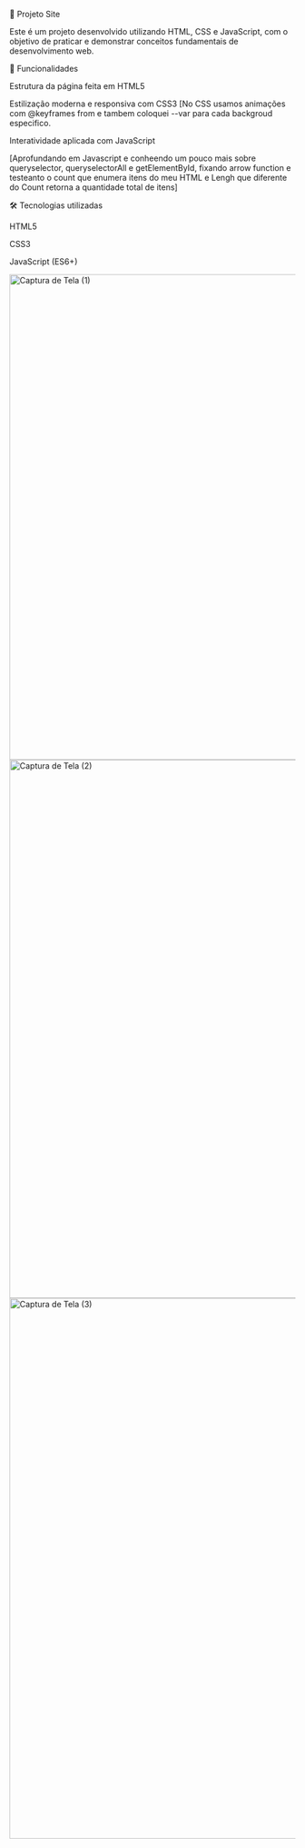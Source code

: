  🚀 Projeto Site 

Este é um projeto desenvolvido utilizando HTML, CSS e JavaScript, com o objetivo de praticar e demonstrar conceitos fundamentais de desenvolvimento web.

📌 Funcionalidades

Estrutura da página feita em HTML5

Estilização moderna e responsiva com CSS3
[No CSS usamos animações com @keyframes from e tambem coloquei --var para cada backgroud especifico.

Interatividade aplicada com JavaScript

[Aprofundando em Javascript e conheendo um pouco mais sobre queryselector, queryselectorAll e getElementById, fixando arrow function e testeanto o count que enumera itens do meu HTML e Lengh que diferente do Count retorna a quantidade total de itens]

🛠️ Tecnologias utilizadas

HTML5

CSS3

JavaScript (ES6+)




<img width="1893" height="855" alt="Captura de Tela (1)" src="https://github.com/user-attachments/assets/90de8d0c-4266-4a06-9233-ab0d26680f52" />
<img width="1908" height="948" alt="Captura de Tela (2)" src="https://github.com/user-attachments/assets/cbd2ee8f-188d-4080-a3bd-1724a93836e2" />
<img width="1920" height="952" alt="Captura de Tela (3)" src="https://github.com/user-attachments/assets/495c01ec-6715-49e2-af7c-4e763eadaf6f" />






